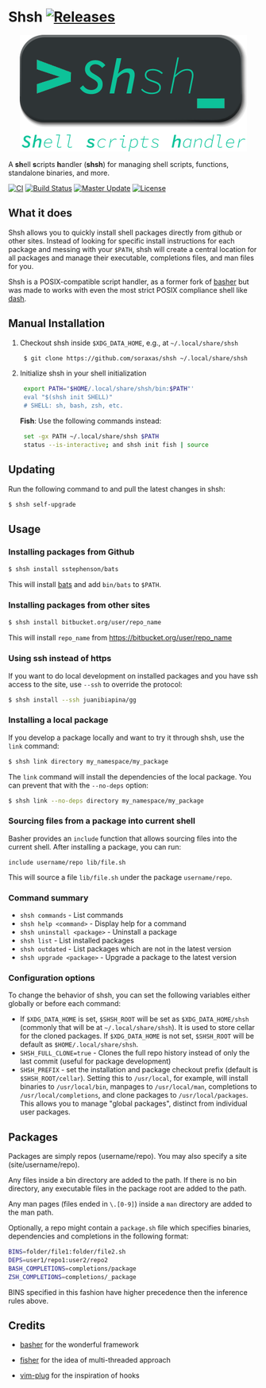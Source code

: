# Shsh [![Releases](https://img.shields.io/github/release/soraxas/shsh.svg?label=&color=0366d6)](https://github.com/soraxas/shsh/releases/latest)

<p align="center">
   <img src="docs/images/shsh-logo.png">
</p>

A **sh**ell **s**cripts **h**andler (**shsh**) for managing shell scripts, functions, standalone binaries, and more.

[![CI](https://github.com/soraxas/shsh/workflows/CI/badge.svg)](https://github.com/soraxas/shsh/actions?query=workflow%3ACI)
[![Build Status](https://img.shields.io/travis/soraxas/shsh/master.svg?label=travis)](https://travis-ci.org/soraxas/shsh)
[![Master Update](https://img.shields.io/github/last-commit/soraxas/shsh/master.svg)](https://github.com/soraxas/shsh/commits/master)
[![License](https://img.shields.io/github/license/soraxas/shsh.svg)](https://github.com/soraxas/shsh/blob/master/LICENSE)

## What it does

Shsh allows you to quickly install shell packages directly from github or other sites. Instead of looking for specific install instructions for each package and messing with your `$PATH`, shsh will create a central location for all packages and manage their executable, completions files, and man files for you.

Shsh is a POSIX-compatible script handler, as a former fork of [basher](https://github.com/basherpm/basher) but was made to works with even the most strict POSIX compliance shell like [dash](https://wiki.archlinux.org/index.php/Dash).

## Manual Installation

1. Checkout shsh inside `$XDG_DATA_HOME`, e.g., at `~/.local/share/shsh`
   
   ```sh
    $ git clone https://github.com/soraxas/shsh ~/.local/share/shsh
   ```

2. Initialize shsh in your shell initialization
   
   ```sh
    export PATH="$HOME/.local/share/shsh/bin:$PATH"'
    eval "$(shsh init SHELL)"
    # SHELL: sh, bash, zsh, etc.
   ```
   
    **Fish**: Use the following commands instead:
   
   ```sh
    set -gx PATH ~/.local/share/shsh $PATH
    status --is-interactive; and shsh init fish | source
   ```

## Updating

Run the following command to and pull the latest changes in shsh:

```sh
$ shsh self-upgrade
```

## Usage

### Installing packages from Github

```sh
$ shsh install sstephenson/bats
```

This will install [bats](https://github.com/sstephenson/bats) and add `bin/bats` to `$PATH`.

### Installing packages from other sites

```sh
$ shsh install bitbucket.org/user/repo_name
```

This will install `repo_name` from https://bitbucket.org/user/repo_name

### Using ssh instead of https

If you want to do local development on installed packages and you have ssh
access to the site, use `--ssh` to override the protocol:

```sh
$ shsh install --ssh juanibiapina/gg
```

### Installing a local package

If you develop a package locally and want to try it through shsh,
use the `link` command:

```sh
$ shsh link directory my_namespace/my_package
```

The `link` command will install the dependencies of the local package.
You can prevent that with the `--no-deps` option:

```sh
$ shsh link --no-deps directory my_namespace/my_package
```

### Sourcing files from a package into current shell

Basher provides an `include` function that allows sourcing files into the
current shell. After installing a package, you can run:

```
include username/repo lib/file.sh
```

This will source a file `lib/file.sh` under the package `username/repo`.

### Command summary

- `shsh commands` - List commands
- `shsh help <command>` - Display help for a command
- `shsh uninstall <package>` - Uninstall a package
- `shsh list` - List installed packages
- `shsh outdated` - List packages which are not in the latest version
- `shsh upgrade <package>` - Upgrade a package to the latest version

### Configuration options

To change the behavior of shsh, you can set the following variables either
globally or before each command:

- If `$XDG_DATA_HOME` is set, `$SHSH_ROOT` will be set as `$XDG_DATA_HOME/shsh` (commonly that will be at `~/.local/share/shsh`). It is used to store cellar for the cloned packages. If `$XDG_DATA_HOME` is not set, `$SHSH_ROOT` will be default as `$HOME/.local/share/shsh`.
- `SHSH_FULL_CLONE=true` - Clones the full repo history instead of only the last commit (useful for package development)
- `SHSH_PREFIX` - set the installation and package checkout prefix (default is `$SHSH_ROOT/cellar`).  Setting this to `/usr/local`, for example, will install binaries to `/usr/local/bin`, manpages to `/usr/local/man`, completions to `/usr/local/completions`, and clone packages to `/usr/local/packages`.  This allows you to manage "global packages", distinct from individual user packages.

## Packages

Packages are simply repos (username/repo). You may also specify a site
(site/username/repo).

Any files inside a bin directory are added to the path. If there is no bin
directory, any executable files in the package root are added to the path.

Any man pages (files ended in `\.[0-9]`) inside a `man` directory are added
to the man path.

Optionally, a repo might contain a `package.sh` file which specifies binaries,
dependencies and completions in the following format:

```sh
BINS=folder/file1:folder/file2.sh
DEPS=user1/repo1:user2/repo2
BASH_COMPLETIONS=completions/package
ZSH_COMPLETIONS=completions/_package
```

BINS specified in this fashion have higher precedence then the inference rules
above.

## Credits

- [basher](https://github.com/basherpm/basher) for the wonderful framework

- [fisher](https://github.com/jorgebucaran/fisher) for the idea of multi-threaded approach

- [vim-plug](https://github.com/junegunn/vim-plug) for the inspiration of hooks